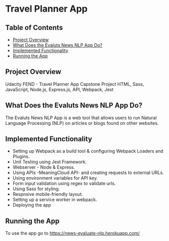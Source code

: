 # Travel Planner App

## Table of Contents

* [Project Overview](#Project-Overview)
* [What Does the Evaluts News NLP App Do?](#hat-Does-the-Evaluts-News-NLP-App-Do?)
* [Implemented Functionality](#Implemented-Functionality)
* [Running the App](#Running-the-App)

## Project Overview

Udacity FEND - Travel Planner App Capstone Project
HTML, Sass, JavaScript, Node.js, Express.js, API, Webpack, Jest

## What Does the Evaluts News NLP App Do?
The Evaluts News NLP App is a web tool that allows users to run Natural Language Processing (NLP) on articles or blogs found on other websites.

## Implemented Functionality

- Setting up Webpack as a build tool & configuring Webpack Loaders and Plugins.
- Unit Testing using Jest Framework.
- Webserver - Node & Express.
- Using APIs -MeaningCloud API- and creating requests to external URLs.
- Using environment variables for API key.
- Form input validation using regex to validate urls.
- Using Sass for styling.
- Respnsive mobile-friendly layout.
- Setting up a service worker in webpack.
- Deploying the app

## Running the App

To use the app go to https://news-evaluate-nlp.herokuapp.com/